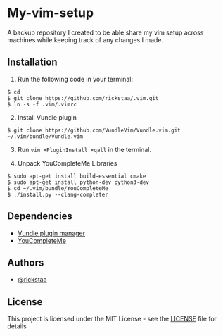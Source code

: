 # My-vim-setup
A backup repository I created to be able share my vim setup across machines while keeping track of any changes I made.

## Installation
1. Run the following code in your terminal:

```
$ cd
$ git clone https://github.com/rickstaa/.vim.git
$ ln -s -f .vim/.vimrc
```
2. Install Vundle plugin
```
$ git clone https://github.com/VundleVim/Vundle.vim.git ~/.vim/bundle/Vundle.vim
```

3. Run `vim +PluginInstall +qall` in the terminal.

4. Unpack YouCompleteMe Libraries
```
$ sudo apt-get install build-essential cmake
$ sudo apt-get install python-dev python3-dev
$ cd ~/.vim/bundle/YouCompleteMe 
$ ./install.py --clang-completer
```

## Dependencies
* [Vundle plugin manager](https://github.com/VundleVim/Vundle.vim)
* [YouCompleteMe](https://github.com/Valloric/YouCompleteMe)

## Authors
* [@rickstaa](https://github.com/rickstaa)

## License

This project is licensed under the MIT License - see the [LICENSE](LICENSE) file for details
